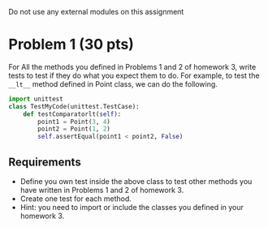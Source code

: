 Do not use any external modules on this assignment


# Problem 1 (30 pts)

For All the methods you defined in Problems 1 and 2 of homework 3, write tests to test if they do what you expect them to do. For example, to test the `__lt__` method defined in Point class, we can do the following.

```python
import unittest
class TestMyCode(unittest.TestCase):
    def testComparatorlt(self):
        point1 = Point(3, 4)
        point2 = Point(1, 2)
        self.assertEqual(point1 < point2, False)
```


## Requirements

-   Define you own test inside the above class to test other methods you have written in Problems 1 and 2 of homework 3.
-   Create one test for each method.
-   Hint: you need to import or include the classes you defined in your homework 3.